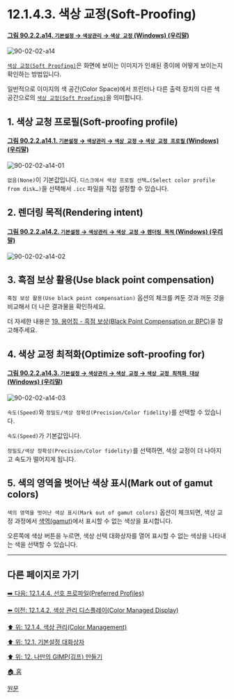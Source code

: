 # 12.1.4.3. 색상 교정(Soft-Proofing)

<a id="90-02-02-a14"></a>

#### [그림 90.2.2.a14. `기본설정` → `색상관리` → `색상 교정` (Windows) (우리말)](./90-02-02-color-management.md#90-02-02-a14)
![90-02-02-a14](https://github.com/wonder13662/gimp/assets/15767104/e5e2e543-7220-49d0-bbe8-1521186a1717)

[`색상 교정(Soft Proofing)`](./19-glossaryx-soft_proofing.md)은 화면에 보이는 이미지가 인쇄된 종이에 어떻게 보이는지 확인하는 방법입니다.

일반적으로 이미지의 색 공간(Color Space)에서 프린터나 다른 출력 장치의 다른 색 공간으로의 [`색상 교정(Soft Proofing)`](./19-glossaryx-soft_proofing.md)을 의미합니다.

## 1. 색상 교청 프로필(Soft-proofing profile)

<a id="90-02-02-a14-01"></a>

#### [그림 90.2.2.a14.1. `기본설정` → `색상관리` → `색상 교정` → `색상 교정 프로필` (Windows) (우리말)](./90-02-02-color-management.md#90-02-02-a14-01)
![90-02-02-a14-01](https://github.com/wonder13662/gimp/assets/15767104/53f36af3-497f-439b-9d42-11c9703ba8e7)

`없음(None)`이 기본값입니다. `디스크에서 색상 프로필 선택…(Select color profile from disk…)`을 선택해서 `.icc` 파일을 직접 설정할 수 있습니다.

## 2. 렌더링 목적(Rendering intent)

<a id="90-02-02-a14-02"></a>

#### [그림 90.2.2.a14.2. `기본설정` → `색상관리` → `색상 교정` → `렌더링 목적` (Windows) (우리말)](./90-02-02-color-management.md#90-02-02-a14-02)
![90-02-02-a14-02](https://github.com/wonder13662/gimp/assets/15767104/44cffe3d-3061-4650-93d6-1acfa80accdb)

## 3. 흑점 보상 활용(Use black point compensation)
`흑점 보상 활용(Use black point compensation)` 옵션의 체크를 켜둔 것과 꺼둔 것을 비교해서 더 나은 결과물을 확인하세요.

더 자세한 내용은 [19. 용어집 - 흑점 보상(Black Point Compensation or BPC)](./19-glossaryx-black_point_compensation.md)을 참고해주세요.

## 4. 색상 교정 최적화(Optimize soft-proofing for)

<a id="90-02-02-a14-03"></a>

#### [그림 90.2.2.a14.3. `기본설정` → `색상관리` → `색상 교정` → `색상 교정 최적화 대상` (Windows) (우리말)](./90-02-02-color-management.md#90-02-02-a14-03)
![90-02-02-a14-03](https://github.com/wonder13662/gimp/assets/15767104/b0f3614e-4a0f-49a2-a515-b6c27b5cb012)

`속도(Speed)`와 `정밀도/색상 정확성(Precision/Color fidelity)`를 선택할 수 있습니다.

`속도(Speed)`가 기본값입니다.

`정밀도/색상 정확성(Precision/Color fidelity)`를 선택하면, 색상 교정이 더 나아지고 속도가 떨어지게 됩니다.

## 5. 색의 영역을 벗어난 색상 표시(Mark out of gamut colors)

`색의 영역을 벗어난 색상 표시(Mark out of gamut colors)` 옵션이 체크되면, 색상 교정 과정에서 [색역(gamut)](./19-glossaryx-gamut.md)에서 표시할 수 없는 색상을 표시합니다.

오른쪽에 색상 버튼을 누르면, 색상 선택 대화상자를 열어 표시할 수 없는 색상을 나타내는 색을 선택할 수 있습니다.

***

## 다른 페이지로 가기

[➡️ 다음: 12.1.4.4. 선호 프로파일(Preferred Profiles)](./12-01-04-04-preferred_profiles.md)

[⬅️ 이전: 12.1.4.2. 색상 관리 디스플레이(Color Managed Display)](./12-01-04-02-color_managed_display.md)

[⬆️ 위: 12.1.4. 색상 관리(Color Management)](./12-01-04-00-color-management.md)

[⬆️ 위: 12.1. 기본설정 대화상자](./12-01-00-preference-dialog.md)

[⬆️ 위: 12. 나만의 GIMP(김프) 만들기](./12-00-enrich-my-gimp.md)

[🏠 홈](./00-home.md)

[원문](https://docs.gimp.org/2.10/ko/gimp-pimping.html#gimp-prefs-color-management)
